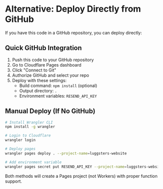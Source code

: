 # Alternative: Deploy Directly from GitHub

If you have this code in a GitHub repository, you can deploy directly:

## Quick GitHub Integration
1. Push this code to your GitHub repository
2. Go to Cloudflare Pages dashboard
3. Click "Connect to Git" 
4. Authorize GitHub and select your repo
5. Deploy with these settings:
   - Build command: `npm install` (optional)
   - Output directory: `.`
   - Environment variables: `RESEND_API_KEY`

## Manual Deploy (If No GitHub)
```bash
# Install Wrangler CLI
npm install -g wrangler

# Login to Cloudflare
wrangler login

# Deploy pages
wrangler pages deploy . --project-name=luggsters-website

# Add environment variable
wrangler pages secret put RESEND_API_KEY --project-name=luggsters-website
```

Both methods will create a Pages project (not Workers) with proper function support.